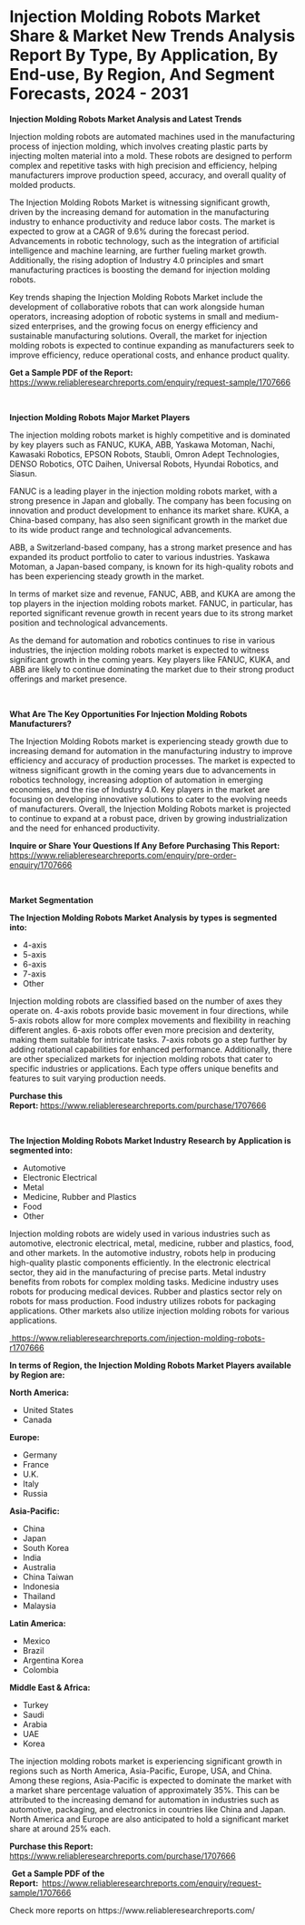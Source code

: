 <p><h1>Injection Molding Robots Market Share & Market New Trends Analysis Report By Type, By Application, By End-use, By Region, And Segment Forecasts, 2024 - 2031</h1></p><p><strong>Injection Molding Robots Market Analysis and Latest Trends</strong></p>
<p><p>Injection molding robots are automated machines used in the manufacturing process of injection molding, which involves creating plastic parts by injecting molten material into a mold. These robots are designed to perform complex and repetitive tasks with high precision and efficiency, helping manufacturers improve production speed, accuracy, and overall quality of molded products.</p><p>The Injection Molding Robots Market is witnessing significant growth, driven by the increasing demand for automation in the manufacturing industry to enhance productivity and reduce labor costs. The market is expected to grow at a CAGR of 9.6% during the forecast period. Advancements in robotic technology, such as the integration of artificial intelligence and machine learning, are further fueling market growth. Additionally, the rising adoption of Industry 4.0 principles and smart manufacturing practices is boosting the demand for injection molding robots.</p><p>Key trends shaping the Injection Molding Robots Market include the development of collaborative robots that can work alongside human operators, increasing adoption of robotic systems in small and medium-sized enterprises, and the growing focus on energy efficiency and sustainable manufacturing solutions. Overall, the market for injection molding robots is expected to continue expanding as manufacturers seek to improve efficiency, reduce operational costs, and enhance product quality.</p></p>
<p><strong>Get a Sample PDF of the Report:&nbsp;</strong> <a href="https://www.reliableresearchreports.com/enquiry/request-sample/1707666">https://www.reliableresearchreports.com/enquiry/request-sample/1707666</a></p>
<p>&nbsp;</p>
<p><strong>Injection Molding Robots Major Market Players</strong></p>
<p><p>The injection molding robots market is highly competitive and is dominated by key players such as FANUC, KUKA, ABB, Yaskawa Motoman, Nachi, Kawasaki Robotics, EPSON Robots, Staubli, Omron Adept Technologies, DENSO Robotics, OTC Daihen, Universal Robots, Hyundai Robotics, and Siasun.</p><p>FANUC is a leading player in the injection molding robots market, with a strong presence in Japan and globally. The company has been focusing on innovation and product development to enhance its market share. KUKA, a China-based company, has also seen significant growth in the market due to its wide product range and technological advancements.</p><p>ABB, a Switzerland-based company, has a strong market presence and has expanded its product portfolio to cater to various industries. Yaskawa Motoman, a Japan-based company, is known for its high-quality robots and has been experiencing steady growth in the market.</p><p>In terms of market size and revenue, FANUC, ABB, and KUKA are among the top players in the injection molding robots market. FANUC, in particular, has reported significant revenue growth in recent years due to its strong market position and technological advancements.</p><p>As the demand for automation and robotics continues to rise in various industries, the injection molding robots market is expected to witness significant growth in the coming years. Key players like FANUC, KUKA, and ABB are likely to continue dominating the market due to their strong product offerings and market presence.</p></p>
<p>&nbsp;</p>
<p><strong>What Are The Key Opportunities For Injection Molding Robots Manufacturers?</strong></p>
<p><p>The Injection Molding Robots market is experiencing steady growth due to increasing demand for automation in the manufacturing industry to improve efficiency and accuracy of production processes. The market is expected to witness significant growth in the coming years due to advancements in robotics technology, increasing adoption of automation in emerging economies, and the rise of Industry 4.0. Key players in the market are focusing on developing innovative solutions to cater to the evolving needs of manufacturers. Overall, the Injection Molding Robots market is projected to continue to expand at a robust pace, driven by growing industrialization and the need for enhanced productivity.</p></p>
<p><strong>Inquire or Share Your Questions If Any Before Purchasing This Report:</strong> <a href="https://www.reliableresearchreports.com/enquiry/pre-order-enquiry/1707666">https://www.reliableresearchreports.com/enquiry/pre-order-enquiry/1707666</a></p>
<p>&nbsp;</p>
<p><strong>Market Segmentation</strong></p>
<p><strong>The Injection Molding Robots Market Analysis by types is segmented into:</strong></p>
<p><ul><li>4-axis</li><li>5-axis</li><li>6-axis</li><li>7-axis</li><li>Other</li></ul></p>
<p><p>Injection molding robots are classified based on the number of axes they operate on. 4-axis robots provide basic movement in four directions, while 5-axis robots allow for more complex movements and flexibility in reaching different angles. 6-axis robots offer even more precision and dexterity, making them suitable for intricate tasks. 7-axis robots go a step further by adding rotational capabilities for enhanced performance. Additionally, there are other specialized markets for injection molding robots that cater to specific industries or applications. Each type offers unique benefits and features to suit varying production needs.</p></p>
<p><strong>Purchase this Report:&nbsp;</strong><a href="https://www.reliableresearchreports.com/purchase/1707666">https://www.reliableresearchreports.com/purchase/1707666</a></p>
<p>&nbsp;</p>
<p><strong>The Injection Molding Robots Market Industry Research by Application is segmented into:</strong></p>
<p><ul><li>Automotive</li><li>Electronic Electrical</li><li>Metal</li><li>Medicine, Rubber and Plastics</li><li>Food</li><li>Other</li></ul></p>
<p><p>Injection molding robots are widely used in various industries such as automotive, electronic electrical, metal, medicine, rubber and plastics, food, and other markets. In the automotive industry, robots help in producing high-quality plastic components efficiently. In the electronic electrical sector, they aid in the manufacturing of precise parts. Metal industry benefits from robots for complex molding tasks. Medicine industry uses robots for producing medical devices. Rubber and plastics sector rely on robots for mass production. Food industry utilizes robots for packaging applications. Other markets also utilize injection molding robots for various applications.</p></p>
<p><a href="https://www.reliableresearchreports.com/injection-molding-robots-r1707666">&nbsp;https://www.reliableresearchreports.com/injection-molding-robots-r1707666</a></p>
<p><strong>In terms of Region, the Injection Molding Robots Market Players available by Region are:</strong></p>
<p>
    <p> <strong> North America: </strong>
        <ul>
            <li>United States</li>
            <li>Canada</li>
        </ul>
        </p> 
    <p> <strong> Europe: </strong>
        <ul>
            <li>Germany</li>
            <li>France</li>
            <li>U.K.</li>
            <li>Italy</li>
            <li>Russia</li>
        </ul>
        </p> 
    <p> <strong> Asia-Pacific: </strong>
        <ul>
            <li>China</li>
            <li>Japan</li>
            <li>South Korea</li>
            <li>India</li>
            <li>Australia</li>
            <li>China Taiwan</li>
            <li>Indonesia</li>
            <li>Thailand</li>
            <li>Malaysia</li>
        </ul>
        </p> 
    <p> <strong> Latin America: </strong>
        <ul>
            <li>Mexico</li>
            <li>Brazil</li>
            <li>Argentina Korea</li>
            <li>Colombia</li>
        </ul>
        </p> 
    <p> <strong> Middle East & Africa: </strong>
        <ul>
            <li>Turkey</li>
            <li>Saudi</li>
            <li>Arabia</li>
            <li>UAE</li>
            <li>Korea</li>
        </ul>
    </p>
    </p>
<p><p>The injection molding robots market is experiencing significant growth in regions such as North America, Asia-Pacific, Europe, USA, and China. Among these regions, Asia-Pacific is expected to dominate the market with a market share percentage valuation of approximately 35%. This can be attributed to the increasing demand for automation in industries such as automotive, packaging, and electronics in countries like China and Japan. North America and Europe are also anticipated to hold a significant market share at around 25% each.</p></p>
<p><strong>Purchase this Report: </strong><a href="https://www.reliableresearchreports.com/purchase/1707666">https://www.reliableresearchreports.com/purchase/1707666</a></p>
<p>&nbsp;<strong>Get a Sample PDF of the Report:&nbsp;&nbsp;</strong><a href="https://www.reliableresearchreports.com/enquiry/request-sample/1707666">https://www.reliableresearchreports.com/enquiry/request-sample/1707666</a></p>
<p><strong></strong></p>
<p>Check more reports on https://www.reliableresearchreports.com/</p>